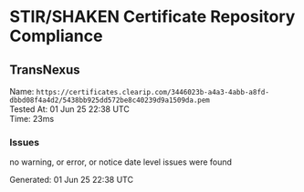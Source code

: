 # STIR/SHAKEN Certificate Repository Compliance

## TransNexus

Name: `https://certificates.clearip.com/3446023b-a4a3-4abb-a8fd-dbbd08f4a4d2/5438bb925dd572be8c40239d9a1509da.pem`\
Tested At: 01 Jun 25 22:38 UTC\
Time: 23ms

### Issues

no warning, or error, or notice date level issues were found

Generated: 01 Jun 25 22:38 UTC